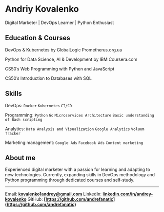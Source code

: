 # **Andriy Kovalenko**
Digital Marketer | DevOps Learner | Python Enthusiast

## Education & Courses 

DevOps & Kubernetes by GlobalLogic Prometherus.org.ua

Python for Data Science, AI & Development by IBM
Coursera.com

CS50’s Web Programming with Python and JavaScript

CS50’s Introduction to Databases with SQL

## Skills

DevOps: `Docker` `Kubernetes` `CI/CD`

Programming: `Python` `Go` `Microservices Architecture` `Basic understanding of Bash scripting`

Analytics: `Data Analysis and Visualization` `Google Analytics` `Voluum Tracker`

Marketing management: `Google Ads` `Facebook Ads` `Content marketing` 

## About me
Experienced digital marketer with a passion for learning and adapting to new technologies. Currently, expanding skills in DevOps methodology and Python programming through dedicated courses and self-study.

---

Email: **<kovalenko1andrey@gmail.com>**
LinkedIn: **[linkedin.com/in/andrey-kovalenko](https://www.linkedin.com/in/andrey-kovalenko-826b59168/)**
GitHub: **[https://github.com/andrefanatic](https://github.com/andrefanatic)**
